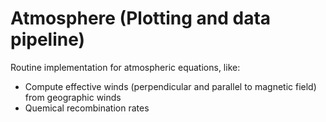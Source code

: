 # Atmosphere (Plotting and data pipeline)

Routine implementation for atmospheric equations, like:

- Compute effective winds (perpendicular and parallel to magnetic field) from geographic winds
- Quemical recombination rates

